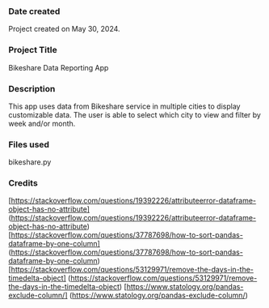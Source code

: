 ### Date created
Project created on May 30, 2024. 

### Project Title
Bikeshare Data Reporting App

### Description
This app uses data from Bikeshare service in multiple cities to display customizable data. The user is able to select which city to view and filter by week and/or month. 

### Files used
bikeshare.py

### Credits
[https://stackoverflow.com/questions/19392226/attributeerror-dataframe-object-has-no-attribute] (https://stackoverflow.com/questions/19392226/attributeerror-dataframe-object-has-no-attribute)
[https://stackoverflow.com/questions/37787698/how-to-sort-pandas-dataframe-by-one-column] (https://stackoverflow.com/questions/37787698/how-to-sort-pandas-dataframe-by-one-column)
[https://stackoverflow.com/questions/53129971/remove-the-days-in-the-timedelta-object] (https://stackoverflow.com/questions/53129971/remove-the-days-in-the-timedelta-object)
[https://www.statology.org/pandas-exclude-column/] (https://www.statology.org/pandas-exclude-column/)
